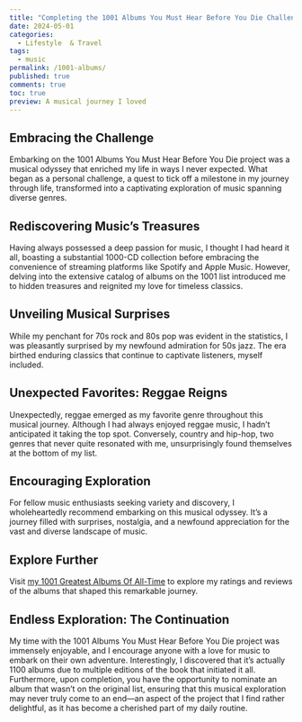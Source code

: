 ```yaml
---
title: "Completing the 1001 Albums You Must Hear Before You Die Challenge: A Musical Journey"
date: 2024-05-01
categories:
  - Lifestyle  & Travel
tags:
  - music
permalink: /1001-albums/
published: true
comments: true
toc: true
preview: A musical journey I loved
---
```

## Embracing the Challenge
Embarking on the 1001 Albums You Must Hear Before You Die project was a musical odyssey that enriched my life in ways I never expected. What began as a personal challenge, a quest to tick off a milestone in my journey through life, transformed into a captivating exploration of music spanning diverse genres.

## Rediscovering Music’s Treasures
Having always possessed a deep passion for music, I thought I had heard it all, boasting a substantial 1000-CD collection before embracing the convenience of streaming platforms like Spotify and Apple Music. However, delving into the extensive catalog of albums on the 1001 list introduced me to hidden treasures and reignited my love for timeless classics.

## Unveiling Musical Surprises
While my penchant for 70s rock and 80s pop was evident in the statistics, I was pleasantly surprised by my newfound admiration for 50s jazz. The era birthed enduring classics that continue to captivate listeners, myself included.

## Unexpected Favorites: Reggae Reigns
Unexpectedly, reggae emerged as my favorite genre throughout this musical journey. Although I had always enjoyed reggae music, I hadn’t anticipated it taking the top spot. Conversely, country and hip-hop, two genres that never quite resonated with me, unsurprisingly found themselves at the bottom of my list.

## Encouraging Exploration
For fellow music enthusiasts seeking variety and discovery, I wholeheartedly recommend embarking on this musical odyssey. It’s a journey filled with surprises, nostalgia, and a newfound appreciation for the vast and diverse landscape of music.

## Explore Further
Visit [my 1001 Greatest Albums Of All-Time](https://1001albumsgenerator.com/shares/6093ff2a336e5a7f8b50c476) to explore my ratings and reviews of the albums that shaped this remarkable journey.

## Endless Exploration: The Continuation
My time with the 1001 Albums You Must Hear Before You Die project was immensely enjoyable, and I encourage anyone with a love for music to embark on their own adventure. Interestingly, I discovered that it’s actually 1100 albums due to multiple editions of the book that initiated it all. Furthermore, upon completion, you have the opportunity to nominate an album that wasn’t on the original list, ensuring that this musical exploration may never truly come to an end—an aspect of the project that I find rather delightful, as it has become a cherished part of my daily routine.
